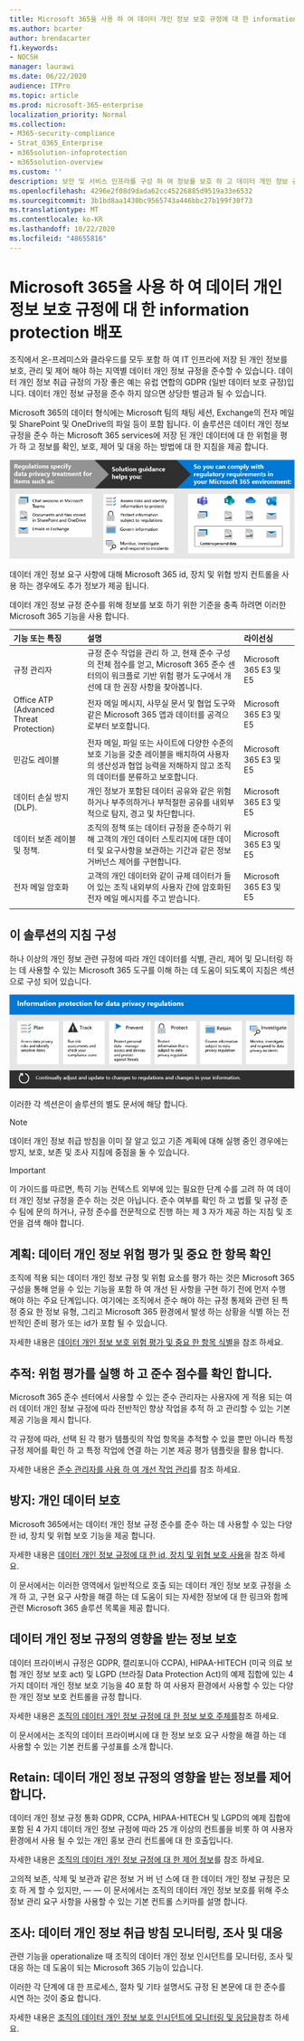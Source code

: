 ```yaml
---
title: Microsoft 365을 사용 하 여 데이터 개인 정보 보호 규정에 대 한 information protection 배포
ms.author: bcarter
author: brendacarter
f1.keywords:
- NOCSH
manager: laurawi
ms.date: 06/22/2020
audience: ITPro
ms.topic: article
ms.prod: microsoft-365-enterprise
localization_priority: Normal
ms.collection:
- M365-security-compliance
- Strat_O365_Enterprise
- m365solution-infoprotection
- m365solution-overview
ms.custom: ''
description: 보안 및 서비스 인프라를 구성 하 여 정보를 보호 하 고 데이터 개인 정보 규정을 준수 합니다.
ms.openlocfilehash: 4296e2f08d9dada62cc45226885d9519a33e6532
ms.sourcegitcommit: 3b1bd8aa1430bc9565743a446bbc27b199f30f73
ms.translationtype: MT
ms.contentlocale: ko-KR
ms.lasthandoff: 10/22/2020
ms.locfileid: "48655816"
---
```

# <a name="deploy-information-protection-for-data-privacy-regulations-with-microsoft-365"></a>Microsoft 365을 사용 하 여 데이터 개인 정보 보호 규정에 대 한 information protection 배포

조직에서 온-프레미스와 클라우드를 모두 포함 하 여 IT 인프라에 저장 된 개인 정보를 보호, 관리 및 제어 해야 하는 지역별 데이터 개인 정보 규정을 준수할 수 있습니다. 데이터 개인 정보 취급 규정의 가장 좋은 예는 유럽 연합의 GDPR (일반 데이터 보호 규정)입니다. 데이터 개인 정보 규정을 준수 하지 않으면 상당한 벌금과 될 수 있습니다.

Microsoft 365의 데이터 형식에는 Microsoft 팀의 채팅 세션, Exchange의 전자 메일 및 SharePoint 및 OneDrive의 파일 등이 포함 됩니다. 이 솔루션은 데이터 개인 정보 규정을 준수 하는 Microsoft 365 services에 저장 된 개인 데이터에 대 한 위험을 평가 하 고 정보를 확인, 보호, 제어 및 대응 하는 방법에 대 한 지침을 제공 합니다.

![데이터 개인 정보 규정에 대 한 정보 보호 기능](../media/information-protection-deploy/information-protection-data-privacy-regulations-overview.png)

데이터 개인 정보 요구 사항에 대해 Microsoft 365 id, 장치 및 위협 방지 컨트롤을 사용 하는 경우에도 추가 정보가 제공 됩니다. 

데이터 개인 정보 규정 준수를 위해 정보를 보호 하기 위한 기준을 충족 하려면 이러한 Microsoft 365 기능을 사용 합니다.

| 기능 또는 특징 | 설명 | 라이선싱 |
|:-------|:-----|:-------|
| 규정 관리자 | 규정 준수 작업을 관리 하 고, 현재 준수 구성의 전체 점수를 얻고, Microsoft 365 준수 센터의이 워크플로 기반 위험 평가 도구에서 개선에 대 한 권장 사항을 찾아봅니다. | Microsoft 365 E3 및 E5 |
| Office ATP (Advanced Threat Protection) | 전자 메일 메시지, 사무실 문서 및 협업 도구와 같은 Microsoft 365 앱과 데이터를 공격으로부터 보호합니다. | Microsoft 365 E3 및 E5 | 
| 민감도 레이블 | 전자 메일, 파일 또는 사이트에 다양한 수준의 보호 기능을 갖춘 레이블을 배치하여 사용자의 생산성과 협업 능력을 저해하지 않고 조직의 데이터를 분류하고 보호합니다. | Microsoft 365 E3 및 E5 |
| 데이터 손실 방지(DLP). | 개인 정보가 포함된 데이터 공유와 같은 위험하거나 부주의하거나 부적절한 공유를 내외부적으로 탐지, 경고 및 차단합니다. | Microsoft 365 E3 및 E5 | 
| 데이터 보존 레이블 및 정책. | 조직의 정책 또는 데이터 규정을 준수하기 위해 고객의 개인 데이터 스토리지에 대한 데이터 및 요구사항을 보관하는 기간과 같은 정보 거버넌스 제어를 구현합니다. | Microsoft 365 E3 및 E5 |
| 전자 메일 암호화 | 고객의 개인 데이터와 같이 규제 데이터가 들어 있는 조직 내외부의 사용자 간에 암호화된 전자 메일 메시지를 주고 받습니다. | Microsoft 365 E3 및 E5 |
||||

## <a name="organization-of-the-guidance-in-this-solution"></a>이 솔루션의 지침 구성

하나 이상의 개인 정보 관련 규정에 따라 개인 데이터를 식별, 관리, 제어 및 모니터링 하는 데 사용할 수 있는 Microsoft 365 도구를 이해 하는 데 도움이 되도록이 지침은 섹션으로 구성 되어 있습니다.
 
![데이터 개인 정보 규정에 대 한 정보 보호를 구현 하는 단계](../media/information-protection-deploy/information-protection-data-privacy-regulations-steps.png)

이러한 각 섹션은이 솔루션의 별도 문서에 해당 합니다.

>[!Note]
>데이터 개인 정보 취급 방침을 이미 잘 알고 있고 기존 계획에 대해 실행 중인 경우에는 방지, 보호, 보존 및 조사 지침에 중점을 둘 수 있습니다.

>[!Important]
>이 가이드를 따르면, 특히 기능 컨텍스트 외부에 있는 필요한 단계 수를 고려 하 여 데이터 개인 정보 규정을 준수 하는 것은 아닙니다. 준수 여부를 확인 하 고 법률 및 규정 준수 팀에 문의 하거나, 규정 준수를 전문적으로 진행 하는 제 3 자가 제공 하는 지침 및 조언을 검색 해야 합니다.
>

## <a name="plan-assess-data-privacy-risks-and-identify-sensitive-items"></a>계획: 데이터 개인 정보 위험 평가 및 중요 한 항목 확인

조직에 적용 되는 데이터 개인 정보 규정 및 위험 요소를 평가 하는 것은 Microsoft 365 구성을 통해 얻을 수 있는 기능을 포함 하 여 개선 된 사항을 구현 하기 전에 먼저 수행 해야 하는 주요 단계입니다. 여기에는 조직에서 준수 해야 하는 규정 통제와 관련 된 특정 중요 한 정보 유형, 그리고 Microsoft 365 환경에서 발생 하는 상황을 식별 하는 전반적인 준비 평가 또는 id가 포함 될 수 있습니다.

자세한 내용은 [데이터 개인 정보 보호 위험 평가 및 중요 한 항목 식별](information-protection-deploy-assess.md)을 참조 하세요.

## <a name="track-run-risk-assessments-and-check-your-compliance-score"></a>추적: 위험 평가를 실행 하 고 준수 점수를 확인 합니다.

Microsoft 365 준수 센터에서 사용할 수 있는 준수 관리자는 사용자에 게 적용 되는 여러 데이터 개인 정보 규정에 따라 전반적인 향상 작업을 추적 하 고 관리할 수 있는 기본 제공 기능을 제시 합니다.

각 규정에 따라, 선택 된 각 평가 템플릿의 작업 항목을 추적할 수 있을 뿐만 아니라 특정 규정 제어를 확인 하 고 특정 작업에 연결 하는 기본 제공 평가 템플릿을 활용 합니다.

자세한 내용은 [준수 관리자를 사용 하 여 개선 작업 관리](information-protection-deploy-compliance.md)를 참조 하세요.

## <a name="prevent-protect-personal-data"></a>방지: 개인 데이터 보호

Microsoft 365에서는 데이터 개인 정보 규정 준수를 준수 하는 데 사용할 수 있는 다양 한 id, 장치 및 위협 보호 기능을 제공 합니다. 

자세한 내용은 [데이터 개인 정보 규정에 대 한 id, 장치 및 위협 보호 사용](information-protection-deploy-identity-device-threat.md)을 참조 하세요.

이 문서에서는 이러한 영역에서 일반적으로 호출 되는 데이터 개인 정보 보호 규정을 소개 하 고, 구현 요구 사항을 해결 하는 데 도움이 되는 자세한 정보에 대 한 링크와 함께 관련 Microsoft 365 솔루션 목록을 제공 합니다. 

## <a name="protect-information-subject-to-data-privacy-regulation"></a>데이터 개인 정보 규정의 영향을 받는 정보 보호

데이터 프라이버시 규정은 GDPR, 캘리포니아 CCPA), HIPAA-HITECH (미국 의료 보험 개인 정보 보호 act) 및 LGPD (브라질 Data Protection Act)의 예제 집합에 있는 4 가지 데이터 개인 정보 보호 기능을 40 포함 하 여 사용자 환경에서 사용할 수 있는 다양 한 개인 정보 보호 컨트롤을 규정 합니다.

자세한 내용은 [조직의 데이터 개인 정보 규정에 대 한 정보 보호 주체를](information-protection-deploy-protect-information.md)참조 하세요.

이 문서에서는 조직의 데이터 프라이버시에 대 한 정보 보호 요구 사항을 해결 하는 데 사용할 수 있는 기본 컨트롤 구성표를 소개 합니다.

## <a name="retain-govern-information-subject-to-data-privacy-regulation"></a>Retain: 데이터 개인 정보 규정의 영향을 받는 정보를 제어 합니다.

데이터 개인 정보 규정 통화 GDPR, CCPA, HIPAA-HITECH 및 LGPD의 예제 집합에 포함 된 4 가지 데이터 개인 정보 규정에 따라 25 개 이상의 컨트롤을 비롯 하 여 사용자 환경에서 사용 될 수 있는 개인 홍보 관리 컨트롤에 대 한 호출입니다.

자세한 내용은 [조직의 데이터 개인 정보 규정에 대 한 제어 정보](information-protection-deploy-govern.md)를 참조 하세요.

고의적 보존, 삭제 및 보관과 같은 정보 거 버 넌 스에 대 한 데이터 개인 정보 규정은 모호 하 게 할 수 있지만, &mdash; &mdash; 이 문서에서는 조직의 데이터 개인 정보 보호를 위해 주소 정보 관리 요구 사항을 사용할 수 있는 기본 컨트롤 스키마를 설명 합니다.

## <a name="investigate-monitor-investigate-and-respond-to-data-privacy-incidents"></a>조사: 데이터 개인 정보 취급 방침 모니터링, 조사 및 대응

관련 기능을 operationalize 때 조직의 데이터 개인 정보 인시던트를 모니터링, 조사 및 대응 하는 데 도움이 되는 Microsoft 365 기능이 있습니다. 

이러한 각 단계에 대 한 프로세스, 절차 및 기타 설명서도 규정 된 본문에 대 한 준수를 시연 하는 것이 중요 합니다.

자세한 내용은 [조직의 데이터 개인 정보 보호 인시던트에 모니터링 및 응답을](information-protection-deploy-monitor-respond.md)참조 하세요.
